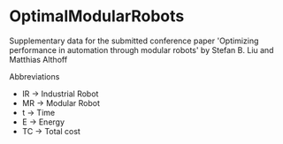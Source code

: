 # OptimalModularRobots
Supplementary data for the submitted conference paper 'Optimizing performance in automation through modular robots' by Stefan B. Liu and Matthias Althoff

Abbreviations
* IR &rarr; Industrial Robot
* MR &rarr; Modular Robot
* t &rarr; Time
* E &rarr; Energy
* TC &rarr; Total cost
